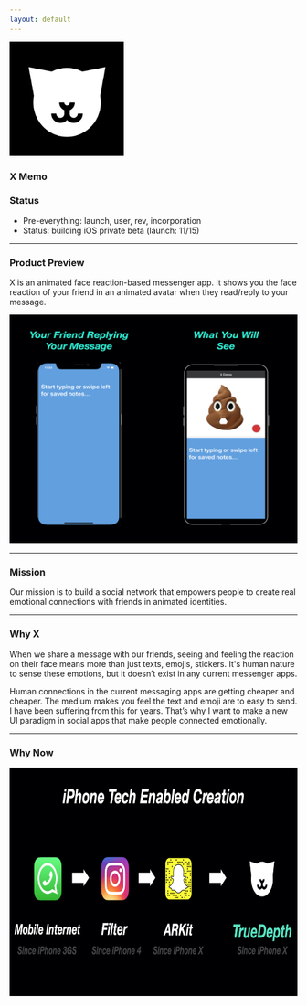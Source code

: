```yaml
---
layout: default
---
```


<img src="images/x.png" alt="sample image" width="200" height="200">


### X Memo


### Status

- Pre-everything: launch, user, rev, incorporation
- Status: building iOS private beta (launch: 11/15)

---


### Product Preview

X is an animated face reaction-based messenger app. It shows you the face reaction of your friend in an animated avatar when they read/reply to your message.

<img src="images/xdemo.png" alt="sample image" width="600" height="400">

---


### Mission

Our mission is to build a social network that empowers people to create real emotional connections with friends in animated identities.

---


### Why X

When we share a message with our friends, seeing and feeling the reaction on their face means more than just texts, emojis, stickers. It's human nature to sense these emotions, but it doesn’t exist in any current messenger apps.

Human connections in the current messaging apps are getting cheaper and cheaper. The medium makes you feel the text and emoji are to easy to send. I have been suffering from this for years. That’s why I want to make a new UI paradigm in social apps that make people connected emotionally.

---


### Why Now

<img src="images/why.png" alt="sample image" width="600" height="400">



